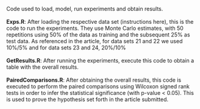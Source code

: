 Code used to load, model, run experiments and obtain results.<br/>
<br/>
<b>Exps.R</b>: After loading the respective data set (instructions here), this is the code to run the experiments. They use Monte Carlo estimates, with 50 repetitions using 50% of the data as training and the subsequent 25% as test data. As referenced in the article, for data sets 21 and 22 we used 10%/5% and for data sets 23 and 24, 20%/10%<br/><br/>
<b>GetResults.R</b>: After running the experiments, execute this code to obtain a table with the overall results.<br/><br/>
<b>PairedComparisons.R</b>: After obtaining the overall results, this code is executed to perform the paired comparisons using Wilcoxon signed rank tests in order to infer the statistical significance (with p-value < 0.05). This is used to prove the hypothesis set forth in the article submitted.


